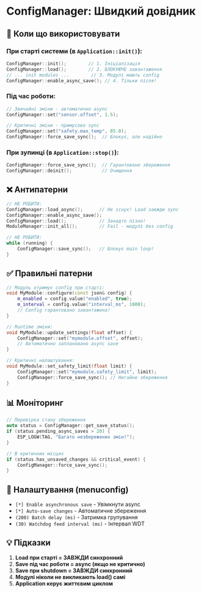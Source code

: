 # ConfigManager: Швидкий довідник

## 🚦 Коли що використовувати

### При старті системи (в `Application::init()`):
```cpp
ConfigManager::init();        // 1. Ініціалізація
ConfigManager::load();        // 2. БЛОКУЮЧЕ завантаження
// ... init modules ...        // 3. Модулі мають config
ConfigManager::enable_async_save(); // 4. Тільки після!
```

### Під час роботи:
```cpp
// Звичайні зміни - автоматично async
ConfigManager::set("sensor.offset", 1.5);

// Критичні зміни - примусово sync
ConfigManager::set("safety.max_temp", 85.0);
ConfigManager::force_save_sync();  // Блокує, але надійно
```

### При зупинці (в `Application::stop()`):
```cpp
ConfigManager::force_save_sync();  // Гарантоване збереження
ConfigManager::deinit();           // Очищення
```

## ❌ Антипатерни

```cpp
// НЕ РОБИТИ:
ConfigManager::load_async();      // Не існує! Load завжди sync
ConfigManager::enable_async_save(); 
ConfigManager::load();            // Занадто пізно!
ModuleManager::init_all();        // Fail - модулі без config

// НЕ РОБИТИ:
while (running) {
    ConfigManager::save_sync();   // Блокує main loop!
}
```

## ✅ Правильні патерни

```cpp
// Модуль отримує config при старті:
void MyModule::configure(const json& config) {
    m_enabled = config.value("enabled", true);
    m_interval = config.value("interval_ms", 1000);
    // Config гарантовано завантажена!
}

// Runtime зміни:
void MyModule::update_settings(float offset) {
    ConfigManager::set("mymodule.offset", offset);
    // Автоматично заплановано async save
}

// Критичні налаштування:
void MyModule::set_safety_limit(float limit) {
    ConfigManager::set("mymodule.safety_limit", limit);
    ConfigManager::force_save_sync(); // Негайне збереження
}
```

## 📊 Моніторинг

```cpp
// Перевірка стану збереження
auto status = ConfigManager::get_save_status();
if (status.pending_async_saves > 20) {
    ESP_LOGW(TAG, "Багато незбережених змін!");
}

// В критичних місцях
if (status.has_unsaved_changes && critical_event) {
    ConfigManager::force_save_sync();
}
```

## 🔧 Налаштування (menuconfig)

- `[*] Enable asynchronous save` - Увімкнути async
- `[*] Auto-save changes` - Автоматичне збереження  
- `(200) Batch delay (ms)` - Затримка групування
- `(30) Watchdog feed interval (ms)` - Інтервал WDT

## 💡 Підказки

1. **Load при старті = ЗАВЖДИ синхронний**
2. **Save під час роботи = async (якщо не критично)**  
3. **Save при shutdown = ЗАВЖДИ синхронний**
4. **Модулі ніколи не викликають load() самі**
5. **Application керує життєвим циклом**
